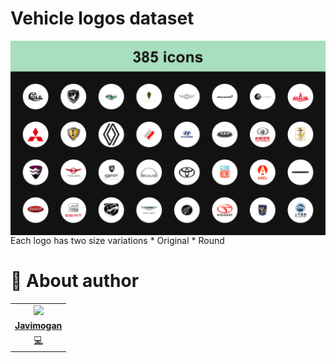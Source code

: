 # Vehicle logos dataset
<p align="center">
<img src="https://raw.githubusercontent.com/javimogan/vehicle-logos-dataset/main/logos/thumbnail.png"
	alt="Thumbnail"
	width=1024
	style="float: left; margin-right: 10px;" />
</p>
Each logo has two size variations
* Original
* Round


# 🌚 About author
<!-- About Author -->
<table id="contributors">
	<tr id="info_avatar">
		<td id="javimogan" align="center">
			<a href="https://github.com/javimogan">
				<img src="https://avatars.githubusercontent.com/u/61110500?v=4" width="100px"/>
			</a>
		</td>
	</tr>
	<tr id="info_name">
		<td id="javimogan" align="center">
			<a href="https://github.com/javimogan">
				<strong>Javimogan</strong>
			</a>
		</td>
	</tr>
	<tr id="info_commit">
		<td id="javimogan" align="center">
			<a href="/commits?author=javimogan" title="Developer">
				<span id="role">💻</span>
			</a>
		</td>
	</tr>
</table>
<!-- end About Author -->